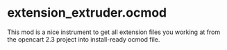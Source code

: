 # extension_extruder.ocmod
This mod is a nice instrument to get all extension files you working at from the opencart 2.3 project into install-ready ocmod file.
